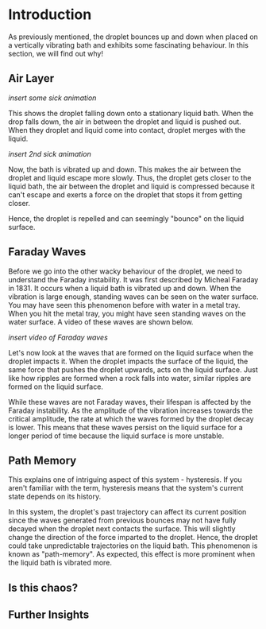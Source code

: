 # Introduction

As previously mentioned, the droplet bounces up and down when placed on a vertically vibrating bath and exhibits some fascinating behaviour. 
In this section, we will find out why!

## Air Layer
*insert some sick animation*

This shows the droplet falling down onto a stationary liquid bath. When the drop falls down, the air in between the droplet and 
liquid is pushed out. When they droplet and liquid come into contact, droplet merges with the liquid.

*insert 2nd sick animation*

Now, the bath is vibrated up and down. This makes the air between the droplet and liquid escape more slowly. 
Thus, the droplet gets closer to the liquid bath, the air between the droplet and liquid is compressed because it can't escape 
and exerts a force on the droplet that stops it from getting closer.

Hence, the droplet is repelled and can seemingly "bounce" on the liquid surface.

## Faraday Waves

Before we go into the other wacky behaviour of the droplet, we need to understand the Faraday instability. It was first described by
Micheal Faraday in 1831. It occurs when a liquid bath is vibrated up and down. When the vibration is large enough, standing waves can be seen 
on the water surface. You may have seen this phenomenon before with water in a metal tray. When you hit the metal tray, you might have seen 
standing waves on the water surface. A video of these waves are shown below.

*insert video of Faraday waves*

Let's now look at the waves that are formed on the liquid surface when the droplet impacts it. 
When the droplet impacts the surface of the liquid, the same force that pushes the droplet upwards, 
acts on the liquid surface. Just like how ripples are formed when a rock falls into water, similar ripples are formed
on the liquid surface.

While these waves are not Faraday waves, their lifespan is affected by the Faraday instability. As the amplitude of
the vibration increases towards the critical amplitude, the rate at which the waves formed by the droplet decay is lower. This means that
these waves persist on the liquid surface for a longer period of time because the liquid surface is more unstable.

## Path Memory

This explains one of intriguing aspect of this system - hysteresis. If you aren't familiar with the term, hysteresis means
that the system's current state depends on its history.

In this system, the droplet's past trajectory can affect its current position since the waves generated from previous bounces
may not have fully decayed when the droplet next contacts the surface. This will slightly change the direction of the force imparted
to the droplet. Hence, the droplet could take unpredictable trajectories on the liquid bath. This phenomenon is known as
"path-memory". As expected, this effect is more prominent when the liquid bath is vibrated more.

## Is this chaos?




## Further Insights



